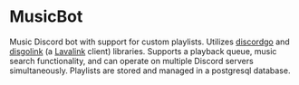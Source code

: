 # MusicBot
Music Discord bot with support for custom playlists. Utilizes [discordgo](https://github.com/bwmarrin/discordgo) and [disgolink](https://github.com/DisgoOrg/disgolink) (a [Lavalink](https://github.com/freyacodes/Lavalink) client) libraries. 
Supports a playback queue, music search functionality, and can operate on multiple Discord servers simultaneously. Playlists are stored and managed in a postgresql database. 

